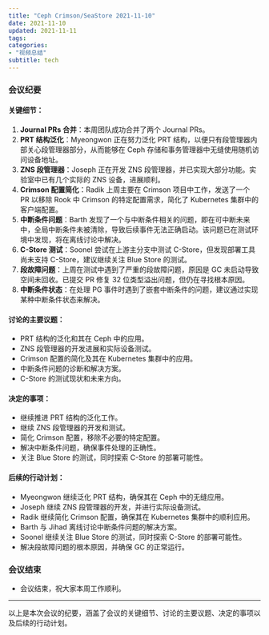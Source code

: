 ```yaml
---
title: "Ceph Crimson/SeaStore 2021-11-10"
date: 2021-11-10
updated: 2021-11-11
tags:
categories:
- "视频总结"
subtitle: tech
---
```



### 会议纪要

#### 关键细节：
1. **Journal PRs 合并**：本周团队成功合并了两个 Journal PRs。
2. **PRT 结构泛化**：Myeongwon 正在努力泛化 PRT 结构，以便只有段管理器内部关心段管理器部分，从而能够在 Ceph 存储和事务管理器中无缝使用随机访问设备地址。
3. **ZNS 段管理器**：Joseph 正在开发 ZNS 段管理器，并已实现大部分功能。实验室中已有几个实际的 ZNS 设备，进展顺利。
4. **Crimson 配置简化**：Radik 上周主要在 Crimson 项目中工作，发送了一个 PR 以移除 Rook 中 Crimson 的特定配置需求，简化了 Kubernetes 集群中的客户端配置。
5. **中断条件问题**：Barth 发现了一个与中断条件相关的问题，即在可中断未来中，全局中断条件未被清除，导致后续事件无法正确启动。该问题已在测试环境中发现，将在离线讨论中解决。
6. **C-Store 测试**：Soonel 尝试在上游主分支中测试 C-Store，但发现部署工具尚未支持 C-Store，建议继续关注 Blue Store 的测试。
7. **段故障问题**：上周在测试中遇到了严重的段故障问题，原因是 GC 未启动导致空间未回收。已提交 PR 修复 32 位类型溢出问题，但仍在寻找根本原因。
8. **中断条件状态**：在处理 PG 事件时遇到了嵌套中断条件的问题，建议通过实现某种中断条件状态来解决。

#### 讨论的主要议题：
- PRT 结构的泛化和其在 Ceph 中的应用。
- ZNS 段管理器的开发进展和实际设备测试。
- Crimson 配置的简化及其在 Kubernetes 集群中的应用。
- 中断条件问题的诊断和解决方案。
- C-Store 的测试现状和未来方向。

#### 决定的事项：
- 继续推进 PRT 结构的泛化工作。
- 继续 ZNS 段管理器的开发和测试。
- 简化 Crimson 配置，移除不必要的特定配置。
- 解决中断条件问题，确保事件处理的正确性。
- 关注 Blue Store 的测试，同时探索 C-Store 的部署可能性。

#### 后续的行动计划：
- Myeongwon 继续泛化 PRT 结构，确保其在 Ceph 中的无缝应用。
- Joseph 继续 ZNS 段管理器的开发，并进行实际设备测试。
- Radik 继续简化 Crimson 配置，确保其在 Kubernetes 集群中的顺利应用。
- Barth 与 Jihad 离线讨论中断条件问题的解决方案。
- Soonel 继续关注 Blue Store 的测试，同时探索 C-Store 的部署可能性。
- 解决段故障问题的根本原因，并确保 GC 的正常运行。

### 会议结束
- 会议结束，祝大家本周工作顺利。

---

以上是本次会议的纪要，涵盖了会议的关键细节、讨论的主要议题、决定的事项以及后续的行动计划。
